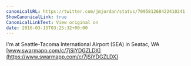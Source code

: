 ```yaml
---
canonicalURL: https://twitter.com/jmjordan/status/709581268422410241
ShowCanonicalLink: true
CanonicalLinkText: View original on
date: 2016-03-15T03:25:32+00:00
---
```

I'm at Seattle-Tacoma International Airport (SEA) in Seatac, WA [www.swarmapp.com/c/7jSiYDGZLDX](https://www.swarmapp.com/c/7jSiYDGZLDX)
